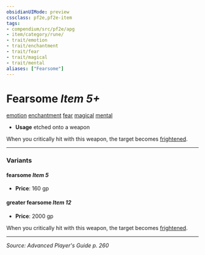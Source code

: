 ```yaml
---
obsidianUIMode: preview
cssclass: pf2e,pf2e-item
tags:
- compendium/src/pf2e/apg
- item/category/rune/
- trait/emotion
- trait/enchantment
- trait/fear
- trait/magical
- trait/mental
aliases: ["Fearsome"]
---
```

# Fearsome *Item 5+*  
[emotion](emotion.md "Emotion Effect Trait")  [enchantment](enchantment.md "Enchantment School Trait")  [fear](Reference/Rules/Traits/fear.md "Fear Effect Trait")  [magical](magical.md "Magical Item Trait")  [mental](mental.md "Mental Effect Trait")  

- **Usage** etched onto a weapon

When you critically hit with this weapon, the target becomes [frightened](conditions.md#Frightened).

---

### Variants

#### fearsome *Item 5*

- **Price**: 160 gp

#### greater fearsome *Item 12*

- **Price**: 2000 gp

When you critically hit with this weapon, the target becomes [frightened](conditions.md#Frightened).

---
*Source: Advanced Player's Guide p. 260*